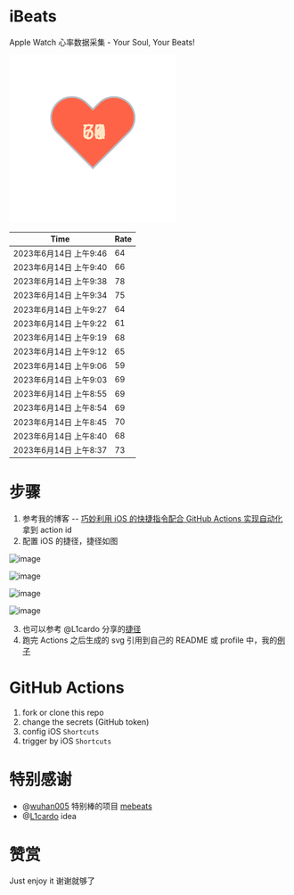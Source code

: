 # iBeats
Apple Watch 心率数据采集 - Your Soul, Your Beats!

![](./files/heart.svg)

<!--START_SECTION:my_heart_rate-->
| Time | Rate | 
 | ---- | ---- | 
| 2023年6月14日 上午9:46 | 64 |
| 2023年6月14日 上午9:40 | 66 |
| 2023年6月14日 上午9:38 | 78 |
| 2023年6月14日 上午9:34 | 75 |
| 2023年6月14日 上午9:27 | 64 |
| 2023年6月14日 上午9:22 | 61 |
| 2023年6月14日 上午9:19 | 68 |
| 2023年6月14日 上午9:12 | 65 |
| 2023年6月14日 上午9:06 | 59 |
| 2023年6月14日 上午9:03 | 69 |
| 2023年6月14日 上午8:55 | 69 |
| 2023年6月14日 上午8:54 | 69 |
| 2023年6月14日 上午8:45 | 70 |
| 2023年6月14日 上午8:40 | 68 |
| 2023年6月14日 上午8:37 | 73 |

<!--END_SECTION:my_heart_rate-->

# 步骤
1. 参考我的博客 -- [巧妙利用 iOS 的快捷指令配合 GitHub Actions 实现自动化](https://github.com/yihong0618/gitblog/issues/198) 拿到 action id
2. 配置 iOS 的捷径，捷径如图

![image](https://user-images.githubusercontent.com/15976103/122154218-0db0b480-ce97-11eb-93bb-5aec07c558dc.png)

![image](https://user-images.githubusercontent.com/15976103/122154236-186b4980-ce97-11eb-8e4b-70551a0391ae.png)

![image](https://user-images.githubusercontent.com/15976103/122154268-2d47dd00-ce97-11eb-902e-3acf292265a9.png)

![image](https://user-images.githubusercontent.com/15976103/122174055-fa144680-ceb4-11eb-9be2-3eb83cd516f7.png)

3. 也可以参考 @L1cardo 分享的[捷径](https://www.icloud.com/shortcuts/6ab6047b459c41ad822ad6b94b1c03d4)
4. 跑完 Actions 之后生成的 svg 引用到自己的 README 或 profile 中，我的[例子](https://github.com/yihong0618) 

# GitHub Actions

1. fork or clone this repo
2. change the secrets (GitHub token)
3. config iOS `Shortcuts` 
4. trigger by iOS `Shortcuts`

# 特别感谢
- @[wuhan005](https://github.com/wuhan005) 特别棒的项目 [mebeats](https://github.com/wuhan005/mebeats)
- @[L1cardo](https://github.com/L1cardo) idea

# 赞赏
Just enjoy it
谢谢就够了
